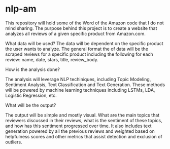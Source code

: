 # nlp-am

This repository will hold some of the Word of the Amazon code that I do not mind sharing.
The purpose behind this project is to create a website that analyzes all reviews of a given specific product from Amazon.com. 

What data will be used?
The data will be dependent on the specific product the user wants to analyze. The general format the of data will be the scraped reviews for a specific product including the following for each review: name, date, stars, title, review_body.

How is the analysis done?

The analysis will leverage NLP techiniques, including Topic Modeling, Sentiment Analysis, Text Classification and Text Generation.
These methods will be powered by machine learning techniques including LSTMs, LDA, Logistic Regression, etc.

What will be the output?

The output will be simple and mostly visual.
What are the main topics that reviewers discussed in their reviews, what is the sentiment of these topics, and how has this sentiment progressed over time. It also includes text generation powered by all the previous reviews and weighted based on helpfulness scores and other metrics that assist detection and exclusion of outliers.

